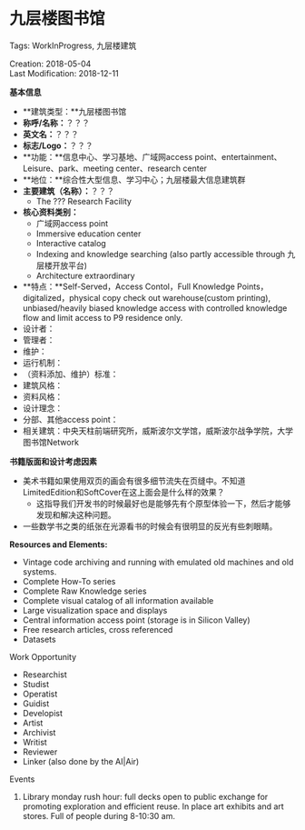 # 九层楼图书馆

Tags: WorkInProgress, 九层楼建筑

Creation: 2018-05-04  
Last Modification: 2018-12-11

**基本信息**

* **建筑类型：**九层楼图书馆
* **称呼/名称：**？？？
* **英文名：**？？？
* **标志/Logo：**？？？
* **功能：**信息中心、学习基地、广域网access point、entertainment、Leisure、park、meeting center、research center
* **地位：**综合性大型信息、学习中心；九层楼最大信息建筑群
* **主要建筑（名称）：**？？？
	* The ??? Research Facility
* **核心资料类别：**
	* 广域网access point
	* Immersive education center
	* Interactive catalog
	* Indexing and knowledge searching (also partly accessible through 九层楼开放平台)
	* Architecture extraordinary
* **特点：**Self-Served，Access Contol，Full Knowledge Points，digitalized，physical copy check out warehouse(custom printing), unbiased/heavily biased knowledge access with controlled knowledge flow and limit access to P9 residence only.
* 设计者：
* 管理者：
* 维护：
* 运行机制：
* （资料添加、维护）标准：
* 建筑风格：
* 资料风格：
* 设计理念：
* 分部、其他access point：
* 相关建筑：中央天柱前端研究所，威斯波尔文学馆，威斯波尔战争学院，大学图书馆Network

**书籍版面和设计考虑因素**

* 美术书籍如果使用双页的画会有很多细节流失在页缝中。不知道LimitedEdition和SoftCover在这上面会是什么样的效果？
	* 这指导我们开发书的时候最好也是能够先有个原型体验一下，然后才能够发现和解决这种问题。
* 一些数学书之类的纸张在光源看书的时候会有很明显的反光有些刺眼睛。

**Resources and Elements:**

* Vintage code archiving and running with emulated old machines and old systems.
* Complete How-To series
* Complete Raw Knowledge series 
* Complete visual catalog of all information available
* Large visualization space and displays
* Central information access point (storage is in Silicon Valley)
* Free research articles, cross referenced
* Datasets

Work Opportunity

* Researchist
* Studist
* Operatist
* Guidist
* Developist
* Artist
* Archivist
* Writist
* Reviewer
* Linker (also done by the AI|Air) 

Events

1. Library monday rush hour: full decks open to public exchange for promoting exploration and efficient reuse. In place art exhibits and art stores. Full of people during 8-10:30 am.